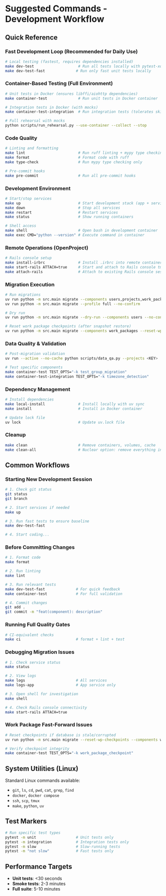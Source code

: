 # Suggested Commands - Development Workflow

## Quick Reference

### Fast Development Loop (Recommended for Daily Use)
```bash
# Local testing (fastest, requires dependencies installed)
make dev-test                    # Run all tests locally with pytest-xdist
make dev-test-fast              # Run only fast unit tests locally
```

### Container-Based Testing (Full Environment)
```bash
# Unit tests in Docker (ensures libffi/aiohttp dependencies)
make container-test              # Run unit tests in Docker container

# Integration tests in Docker (with mocks)
make container-test-integration  # Run integration tests (tolerates skipped)

# Full rehearsal with mocks
python scripts/run_rehearsal.py --use-container --collect --stop
```

### Code Quality
```bash
# Linting and formatting
make lint                        # Run ruff linting + mypy type checking
make format                      # Format code with ruff
make type-check                  # Run mypy type checking only

# Pre-commit hooks
make pre-commit                  # Run all pre-commit hooks
```

### Development Environment
```bash
# Start/stop services
make up                          # Start development stack (app + services)
make down                        # Stop all services
make restart                     # Restart services
make status                      # Show running containers

# Shell access
make shell                       # Open bash in development container
make exec CMD="python --version" # Execute command in container
```

### Remote Operations (OpenProject)
```bash
# Rails console setup
make install-irbrc               # Install .irbrc into remote container
make start-rails ATTACH=true     # Start and attach to Rails console tmux
make attach-rails                # Attach to existing Rails console session
```

### Migration Execution
```bash
# Run migrations
uv run python -m src.main migrate --components users,projects,work_packages --no-confirm
uv run python -m src.main migrate --profile full --no-confirm

# Dry run
uv run python -m src.main migrate --dry-run --components users --no-confirm

# Reset work package checkpoints (after snapshot restore)
uv run python -m src.main migrate --components work_packages --reset-wp-checkpoints
```

### Data Quality & Validation
```bash
# Post-migration validation
uv run --active --no-cache python scripts/data_qa.py --projects <KEY>

# Test specific components
make container-test TEST_OPTS="-k test_group_migration"
make container-test-integration TEST_OPTS="-k timezone_detection"
```

### Dependency Management
```bash
# Install dependencies
make local-install               # Install locally with uv sync
make install                     # Install in Docker container

# Update lock file
uv lock                          # Update uv.lock file
```

### Cleanup
```bash
make clean                       # Remove containers, volumes, cache
make clean-all                   # Nuclear option: remove everything including images
```

## Common Workflows

### Starting New Development Session
```bash
# 1. Check git status
git status
git branch

# 2. Start services if needed
make up

# 3. Run fast tests to ensure baseline
make dev-test-fast

# 4. Start coding...
```

### Before Committing Changes
```bash
# 1. Format code
make format

# 2. Run linting
make lint

# 3. Run relevant tests
make dev-test-fast              # For quick feedback
make container-test             # For full validation

# 4. Commit changes
git add .
git commit -m "feat(component): description"
```

### Running Full Quality Gates
```bash
# CI-equivalent checks
make ci                         # format + lint + test
```

### Debugging Migration Issues
```bash
# 1. Check service status
make status

# 2. View logs
make logs                       # All services
make logs-app                   # App service only

# 3. Open shell for investigation
make shell

# 4. Check Rails console connectivity
make start-rails ATTACH=true
```

### Work Package Fast-Forward Issues
```bash
# Reset checkpoints if database is stale/corrupted
uv run python -m src.main migrate --reset-wp-checkpoints --components work_packages

# Verify checkpoint integrity
make container-test TEST_OPTS="-k work_package_checkpoint"
```

## System Utilities (Linux)
Standard Linux commands available:
- `git`, `ls`, `cd`, `pwd`, `cat`, `grep`, `find`
- `docker`, `docker compose`
- `ssh`, `scp`, `tmux`
- `make`, `python`, `uv`

## Test Markers
```bash
# Run specific test types
pytest -m unit                  # Unit tests only
pytest -m integration           # Integration tests only
pytest -m slow                  # Slow-running tests
pytest -m "not slow"            # Fast tests only
```

## Performance Targets
- **Unit tests**: <30 seconds
- **Smoke tests**: 2-3 minutes
- **Full suite**: 5-10 minutes
